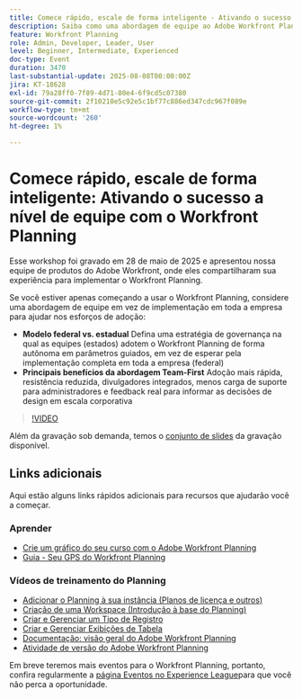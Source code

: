 ```yaml
---
title: Comece rápido, escale de forma inteligente - Ativando o sucesso de nível de equipe com o Workfront Planning
description: Saiba como uma abordagem de equipe ao Adobe Workfront Planning acelera a adoção, reduz a resistência e cria uma base escalável para o sucesso de toda a empresa.
feature: Workfront Planning
role: Admin, Developer, Leader, User
level: Beginner, Intermediate, Experienced
doc-type: Event
duration: 3470
last-substantial-update: 2025-08-08T00:00:00Z
jira: KT-18628
exl-id: 79a28ff0-7f89-4d71-80e4-6f9cd5c07380
source-git-commit: 2f10210e5c92e5c1bf77c886ed347cdc967f089e
workflow-type: tm+mt
source-wordcount: '260'
ht-degree: 1%

---
```


# Comece rápido, escale de forma inteligente: Ativando o sucesso a nível de equipe com o Workfront Planning

Esse workshop foi gravado em 28 de maio de 2025 e apresentou nossa equipe de produtos do Adobe Workfront, onde eles compartilharam sua experiência para implementar o Workfront Planning. 

Se você estiver apenas começando a usar o Workfront Planning, considere uma abordagem de equipe em vez de implementação em toda a empresa para ajudar nos esforços de adoção: 

* **Modelo federal vs. estadual** Defina uma estratégia de governança na qual as equipes (estados) adotem o Workfront Planning de forma autônoma em parâmetros guiados, em vez de esperar pela implementação completa em toda a empresa (federal)  
* **Principais benefícios da abordagem Team-First** Adoção mais rápida, resistência reduzida, divulgadores integrados, menos carga de suporte para administradores e feedback real para informar as decisões de design em escala corporativa 

>[!VIDEO](https://video.tv.adobe.com/v/3469964/?learn=on&enablevpops)

Além da gravação sob demanda, temos o [conjunto de slides](https://workfront-experience.s3.us-west-2.amazonaws.com/Training/Guides/Customer+Success+at+Scale/052825+-+Start+Fast,+Scale+Smart+Activating+Team-Level+Success+with+Workfront+Planning.pdf) da gravação disponível.

## Links adicionais

Aqui estão alguns links rápidos adicionais para recursos que ajudarão você a começar. 

### Aprender

* [Crie um gráfico do seu curso com o Adobe Workfront Planning](https://experienceleaguecommunities.adobe.com/t5/workfront-discussions/event-follow-up-learn-chart-your-course-to-success-with-adobe/td-p/743077)
* [Guia - Seu GPS do Workfront Planning](https://workfront-experience.s3.us-west-2.amazonaws.com/Training/Guides/Customer+Success+at+Scale/Workfront+Planning+Guidebook.pdf)

### Vídeos de treinamento do Planning

* [Adicionar o Planning à sua instância (Planos de licença e outros)](https://experienceleague.adobe.com/pt-br/docs/workfront-learn/tutorials-workfront/workfront-planning/add-planning-to-your-instance)
* [Criação de uma Workspace (Introdução à base do Planning)](https://experienceleague.adobe.com/pt-br/docs/workfront-learn/tutorials-workfront/workfront-planning/create-a-workspace)
* [Criar e Gerenciar um Tipo de Registro](https://experienceleague.adobe.com/pt-br/docs/workfront-learn/tutorials-workfront/workfront-planning/create-and-manage-a-record-type)
* [Criar e Gerenciar Exibições de Tabela](https://experienceleague.adobe.com/pt-br/docs/workfront-learn/tutorials-workfront/workfront-planning/create-and-manage-table-views)
* [Documentação: visão geral do Adobe Workfront Planning](https://experienceleague.adobe.com/en/docs/workfront/using/adobe-workfront-planning/adobe-workfront-planning-general-information/planning-overview)
* [Atividade de versão do Adobe Workfront Planning](https://experienceleague.adobe.com/en/docs/workfront/using/product-announcements/product-releases/planning-release-activity/planning-release-activity-article-index)

Em breve teremos mais eventos para o Workfront Planning, portanto, confira regularmente a [página Eventos no Experience League](https://experienceleague.adobe.com/events/?filters=Workfront)para que você não perca a oportunidade.
